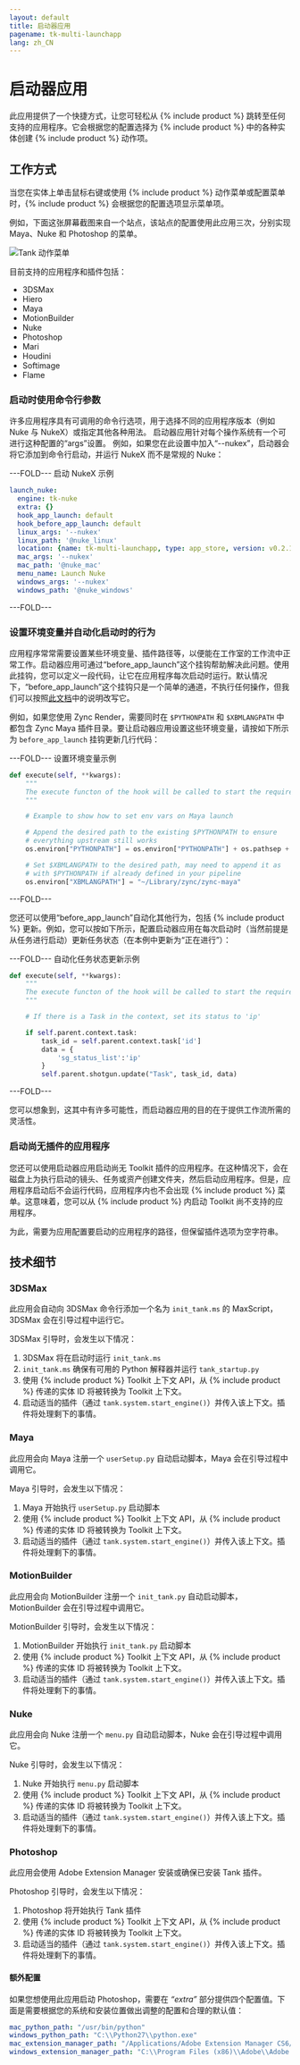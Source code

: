 ```yaml
---
layout: default
title: 启动器应用
pagename: tk-multi-launchapp
lang: zh_CN
---
```


# 启动器应用

此应用提供了一个快捷方式，让您可轻松从 {% include product %} 跳转至任何支持的应用程序。它会根据您的配置选择为 {% include product %} 中的各种实体创建 {% include product %} 动作项。

## 工作方式

当您在实体上单击鼠标右键或使用 {% include product %} 动作菜单或配置菜单时，{% include product %} 会根据您的配置选项显示菜单项。

例如，下面这张屏幕截图来自一个站点，该站点的配置使用此应用三次，分别实现 Maya、Nuke 和 Photoshop 的菜单。

![Tank 动作菜单](../images/apps/multi-launchapp-tank_actions_menu.png)

目前支持的应用程序和插件包括：

* 3DSMax
* Hiero
* Maya
* MotionBuilder
* Nuke
* Photoshop
* Mari
* Houdini
* Softimage
* Flame

### 启动时使用命令行参数

许多应用程序具有可调用的命令行选项，用于选择不同的应用程序版本（例如 Nuke 与 NukeX）或指定其他各种用法。  启动器应用针对每个操作系统有一个可进行这种配置的“args”设置。  例如，如果您在此设置中加入“--nukex”，启动器会将它添加到命令行启动，并运行 NukeX 而不是常规的 Nuke：

---FOLD---
启动 NukeX 示例

```yaml
launch_nuke:
  engine: tk-nuke
  extra: {}
  hook_app_launch: default
  hook_before_app_launch: default
  linux_args: '--nukex'
  linux_path: '@nuke_linux'
  location: {name: tk-multi-launchapp, type: app_store, version: v0.2.15}
  mac_args: '--nukex'
  mac_path: '@nuke_mac'
  menu_name: Launch Nuke
  windows_args: '--nukex'
  windows_path: '@nuke_windows'
```
---FOLD---

### 设置环境变量并自动化启动时的行为

应用程序常常需要设置某些环境变量、插件路径等，以便能在工作室的工作流中正常工作。启动器应用可通过“before_app_launch”这个挂钩帮助解决此问题。使用此挂钩，您可以定义一段代码，让它在应用程序每次启动时运行。默认情况下，“before_app_launch”这个挂钩只是一个简单的通道，不执行任何操作，但我们可以按照<a href='https://developer.shotgridsoftware.com/425b1da4/#hooks'>此文档</a>中的说明改写它。

例如，如果您使用 Zync Render，需要同时在 `$PYTHONPATH` 和 `$XBMLANGPATH` 中都包含 Zync Maya 插件目录。要让启动器应用设置这些环境变量，请按如下所示为 `before_app_launch` 挂钩更新几行代码：

---FOLD---
设置环境变量示例

```python
def execute(self, **kwargs):
    """
    The execute functon of the hook will be called to start the required application        
    """

    # Example to show how to set env vars on Maya launch

    # Append the desired path to the existing $PYTHONPATH to ensure
    # everything upstream still works
    os.environ["PYTHONPATH"] = os.environ["PYTHONPATH"] + os.pathsep + "~/Library/zync/zync-maya"

    # Set $XBMLANGPATH to the desired path, may need to append it as
    # with $PYTHONPATH if already defined in your pipeline
    os.environ["XBMLANGPATH"] = "~/Library/zync/zync-maya"
```
---FOLD---

您还可以使用“before_app_launch”自动化其他行为，包括 {% include product %} 更新。例如，您可以按如下所示，配置启动器应用在每次启动时（当然前提是从任务进行启动）更新任务状态（在本例中更新为“正在进行”）：

---FOLD---
自动化任务状态更新示例

```python
def execute(self, **kwargs):
    """
    The execute functon of the hook will be called to start the required application        
    """

    # If there is a Task in the context, set its status to 'ip'

    if self.parent.context.task:
        task_id = self.parent.context.task['id']
        data = {
            'sg_status_list':'ip'
        }
        self.parent.shotgun.update("Task", task_id, data)
```
---FOLD---

您可以想象到，这其中有许多可能性，而启动器应用的目的在于提供工作流所需的灵活性。

### 启动尚无插件的应用程序

您还可以使用启动器应用启动尚无 Toolkit 插件的应用程序。在这种情况下，会在磁盘上为执行启动的镜头、任务或资产创建文件夹，然后启动应用程序。但是，应用程序启动后不会运行代码，应用程序内也不会出现 {% include product %} 菜单。这意味着，您可以从 {% include product %} 内启动 Toolkit 尚不支持的应用程序。

为此，需要为应用配置要启动的应用程序的路径，但保留插件选项为空字符串。

## 技术细节

### 3DSMax

此应用会自动向 3DSMax 命令行添加一个名为 `init_tank.ms` 的 MaxScript，3DSMax 会在引导过程中运行它。

3DSMax 引导时，会发生以下情况：

1. 3DSMax 将在启动时运行 `init_tank.ms`
1. `init_tank.ms` 确保有可用的 Python 解释器并运行 `tank_startup.py`
1. 使用 {% include product %} Toolkit 上下文 API，从 {% include product %} 传递的实体 ID 将被转换为 Toolkit 上下文。
1. 启动适当的插件（通过 `tank.system.start_engine()`）并传入该上下文。插件将处理剩下的事情。

### Maya

此应用会向 Maya 注册一个 `userSetup.py` 自动启动脚本，Maya 会在引导过程中调用它。

Maya 引导时，会发生以下情况：

1. Maya 开始执行 `userSetup.py` 启动脚本
1. 使用 {% include product %} Toolkit 上下文 API，从 {% include product %} 传递的实体 ID 将被转换为 Toolkit 上下文。
1. 启动适当的插件（通过 `tank.system.start_engine()`）并传入该上下文。插件将处理剩下的事情。

### MotionBuilder

此应用会向 MotionBuilder 注册一个 `init_tank.py` 自动启动脚本，MotionBuilder 会在引导过程中调用它。

MotionBuilder 引导时，会发生以下情况：

1. MotionBuilder 开始执行 `init_tank.py` 启动脚本
1. 使用 {% include product %} Toolkit 上下文 API，从 {% include product %} 传递的实体 ID 将被转换为 Toolkit 上下文。
1. 启动适当的插件（通过 `tank.system.start_engine()`）并传入该上下文。插件将处理剩下的事情。

### Nuke

此应用会向 Nuke 注册一个 `menu.py` 自动启动脚本，Nuke 会在引导过程中调用它。

Nuke 引导时，会发生以下情况：

1. Nuke 开始执行 `menu.py` 启动脚本
1. 使用 {% include product %} Toolkit 上下文 API，从 {% include product %} 传递的实体 ID 将被转换为 Toolkit 上下文。
1. 启动适当的插件（通过 `tank.system.start_engine()`）并传入该上下文。插件将处理剩下的事情。

### Photoshop

此应用会使用 Adobe Extension Manager 安装或确保已安装 Tank 插件。

Photoshop 引导时，会发生以下情况：

1. Photoshop 将开始执行 Tank 插件
1. 使用 {% include product %} Toolkit 上下文 API，从 {% include product %} 传递的实体 ID 将被转换为 Toolkit 上下文。
1. 启动适当的插件（通过 `tank.system.start_engine()`）并传入该上下文。插件将处理剩下的事情。

#### 额外配置

如果您想使用此应用启动 Photoshop，需要在 _“extra”_ 部分提供四个配置值。下面是需要根据您的系统和安装位置做出调整的配置和合理的默认值：

```yaml
mac_python_path: "/usr/bin/python"
windows_python_path: "C:\\Python27\\python.exe"
mac_extension_manager_path: "/Applications/Adobe Extension Manager CS6/Adobe Extension Manager CS6.app"
windows_extension_manager_path: "C:\\Program Files (x86)\\Adobe\\Adobe Extension Manager CS6\\XManCommand.exe"
```
